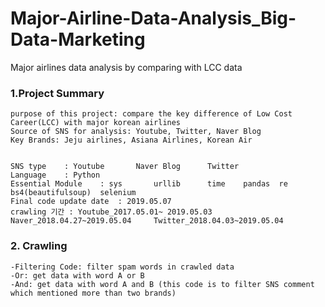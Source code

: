 # Major-Airline-Data-Analysis_Big-Data-Marketing
Major airlines data analysis by comparing with LCC data 

### 1.Project Summary 
```
purpose of this project: compare the key difference of Low Cost Career(LCC) with major korean airlines
Source of SNS for analysis: Youtube, Twitter, Naver Blog 
Key Brands: Jeju airlines, Asiana Airlines, Korean Air


SNS type	: Youtube		Naver Blog		Twitter				
Language	: Python 								
Essential Module	: sys		urllib		time	pandas	re	bs4(beautifulsoup)	selenium
Final code update date	: 2019.05.07								
crawling 기간	: Youtube_2017.05.01~ 2019.05.03		Naver_2018.04.27~2019.05.04		Twitter_2018.04.03~2019.05.04				

```
### 2. Crawling
```
-Filtering Code: filter spam words in crawled data
-Or: get data with word A or B 
-And: get data with word A and B (this code is to filter SNS comment which mentioned more than two brands) 


```
